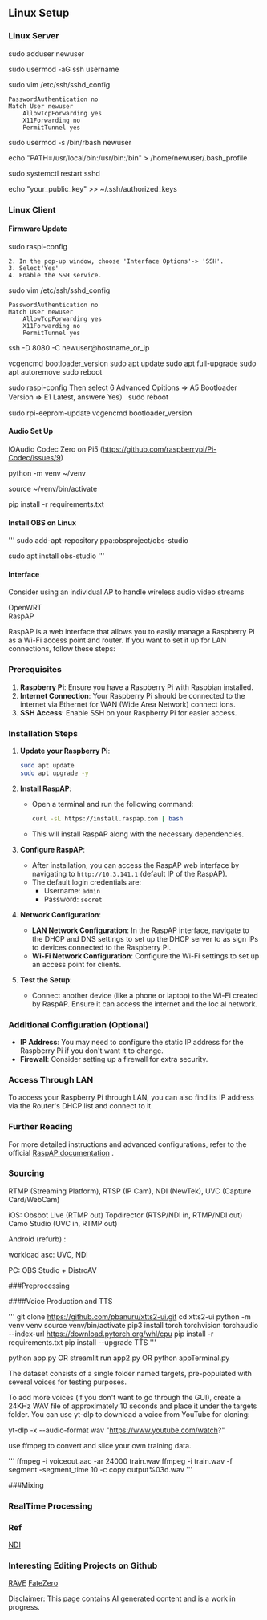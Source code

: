 ## Linux Setup

### Linux Server

sudo adduser newuser

sudo usermod -aG ssh username

sudo vim /etc/ssh/sshd_config

   ```plaintext
   PasswordAuthentication no
   Match User newuser
       AllowTcpForwarding yes
       X11Forwarding no
       PermitTunnel yes
   ```

sudo usermod -s /bin/rbash newuser

echo "PATH=/usr/local/bin:/usr/bin:/bin" > /home/newuser/.bash_profile

sudo systemctl restart sshd

echo "your_public_key" >> ~/.ssh/authorized_keys

### Linux Client

#### Firmware Update

sudo raspi-config

    2. In the pop-up window, choose 'Interface Options'-> 'SSH'.
    3. Select'Yes'
    4. Enable the SSH service.

sudo vim /etc/ssh/sshd_config

   ```plaintext
   PasswordAuthentication no
   Match User newuser
       AllowTcpForwarding yes
       X11Forwarding no
       PermitTunnel yes
   ```

ssh -D 8080 -C newuser@hostname_or_ip

vcgencmd bootloader_version
sudo apt update 
sudo apt full-upgrade
sudo apt autoremove
sudo reboot

sudo raspi-config
   Then select 6 Advanced Opitions => A5 Bootloader Version => E1 Latest, answere Yes）
sudo reboot

sudo rpi-eeprom-update
vcgencmd bootloader_version

#### Audio Set Up
IQAudio Codec Zero on Pi5 (https://github.com/raspberrypi/Pi-Codec/issues/9)

   python -m venv ~/venv

   source ~/venv/bin/activate

   pip install -r requirements.txt
                
#### Install OBS on Linux

'''
sudo add-apt-repository ppa:obsproject/obs-studio

sudo apt install obs-studio
'''

#### Interface
Consider using an individual AP to handle wireless audio video streams  
  
OpenWRT  
RaspAP  
  
RaspAP is a web interface that allows you to easily manage a Raspberry Pi as a Wi-Fi access point and router. If you want to set it up for LAN connections, follow these steps:  

### Prerequisites
1. **Raspberry Pi**: Ensure you have a Raspberry Pi with Raspbian installed.
2. **Internet Connection**: Your Raspberry Pi should be connected to the internet via Ethernet for WAN (Wide Area Network) connect
ions.
3. **SSH Access**: Enable SSH on your Raspberry Pi for easier access.

### Installation Steps
1. **Update your Raspberry Pi**:
   ```bash
   sudo apt update
   sudo apt upgrade -y
   ```

2. **Install RaspAP**:
   - Open a terminal and run the following command:
     ```bash
     curl -sL https://install.raspap.com | bash
     ```
   - This will install RaspAP along with the necessary dependencies.

3. **Configure RaspAP**:
   - After installation, you can access the RaspAP web interface by navigating to `http://10.3.141.1` (default IP of the RaspAP).
   - The default login credentials are:
     - Username: `admin`
     - Password: `secret`

4. **Network Configuration**:
   - **LAN Network Configuration**: In the RaspAP interface, navigate to the DHCP and DNS settings to set up the DHCP server to as
sign IPs to devices connected to the Raspberry Pi.
   - **Wi-Fi Network Configuration**: Configure the Wi-Fi settings to set up an access point for clients.

5. **Test the Setup**:
   - Connect another device (like a phone or laptop) to the Wi-Fi created by RaspAP. Ensure it can access the internet and the loc
al network.

### Additional Configuration (Optional)
- **IP Address**: You may need to configure the static IP address for the Raspberry Pi if you don't want it to change.
- **Firewall**: Consider setting up a firewall for extra security.

### Access Through LAN
To access your Raspberry Pi through LAN, you can also find its IP address via the Router's DHCP list and connect to it.

### Further Reading
For more detailed instructions and advanced configurations, refer to the official [RaspAP documentation](https://docs.raspap.com/)
.

### Sourcing
RTMP (Streaming Platform), RTSP (IP Cam), NDI (NewTek), UVC (Capture Card/WebCam)

iOS:
Obsbot Live (RTMP out)
Topdirector (RTSP/NDI in, RTMP/NDI out)
Camo Studio (UVC in, RTMP out)

Android (refurb) :  
  
workload asc: UVC, NDI

PC:
OBS Studio + DistroAV

###Preprocessing  

####Voice Production and TTS  

'''
git clone https://github.com/pbanuru/xtts2-ui.git
cd xtts2-ui
python -m venv venv
source venv/bin/activate
pip3 install torch torchvision torchaudio --index-url https://download.pytorch.org/whl/cpu
pip install -r requirements.txt
pip install --upgrade TTS
'''

python app.py OR streamlit run app2.py OR python appTerminal.py

The dataset consists of a single folder named targets, pre-populated with several voices for testing purposes.

To add more voices (if you don't want to go through the GUI), create a 24KHz WAV file of approximately 10 seconds and place it under the targets folder. You can use yt-dlp to download a voice from YouTube for cloning:

yt-dlp -x --audio-format wav "https://www.youtube.com/watch?"

use ffmpeg to convert and slice your own training data.

'''
ffmpeg -i voiceout.aac -ar 24000 train.wav
ffmpeg -i train.wav -f segment -segment_time 10 -c copy output%03d.wav
'''

###Mixing

### RealTime Processing

### Ref

[NDI](https://interfacinglinux.com/2024/08/15/ndi-6-on-linux-with-obs/)

### Interesting Editing Projects on Github
[RAVE](https://github.com/acids-ircam/RAVE)
[FateZero](https://github.com/ChenyangQiQi/FateZero?tab=readme-ov-file)
  
Disclaimer: This page contains AI generated content and is a work in progress.

